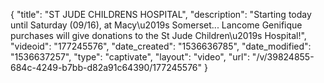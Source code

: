 {
    "title": "ST JUDE CHILDRENS HOSPITAL",
    "description": "Starting today until Saturday (09\/16), at Macy\u2019s Somerset... Lancome Genifique purchases will give donations to the St Jude Children\u2019s Hospital!",
    "videoid": "177245576",
    "date_created": "1536636785",
    "date_modified": "1536637257",
    "type": "captivate",
    "layout": "video",
    "url": "\/v\/39824855-684c-4249-b7bb-d82a91c64390\/177245576"
}